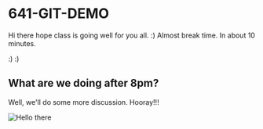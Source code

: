 # 641-GIT-DEMO

Hi there hope class is going well for you all. :)
Almost break time.  In about 10 minutes.

:) :)

## What are we doing after 8pm?

Well, we'll do some more discussion.  Hooray!!!

![Hello there](https://static.wikia.nocookie.net/starwars/images/2/2a/He-says-the-thing.png)
